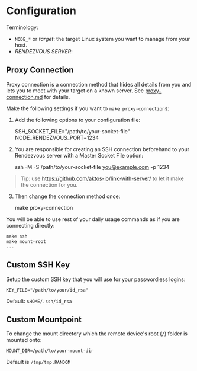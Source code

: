 # Configuration 

Terminology: 

* `NODE_*` or *target*: the target Linux system you want to manage from your host. 
* *RENDEZVOUS SERVER*: 


## Proxy Connection

Proxy connection is a connection method that hides all details from you and lets you to meet with your target on a known server. See [proxy-connection.md](./proxy-connection.md) for details.

Make the following settings if you want to `make proxy-connection`s: 

1. Add the following options to your configuration file:

    SSH_SOCKET_FILE="/path/to/your-socket-file"
    NODE_RENDEZVOUS_PORT=1234


2. You are responsible for creating an SSH connection beforehand to your Rendezvous server with a Master Socket File option: 

    ssh -M -S /path/to/your-socket-file you@example.com -p 1234
    
 > Tip: use https://github.com/aktos-io/link-with-server/ to let it make the connection for you.


3. Then change the connection method once: 

    make proxy-connection     
    
    
You will be able to use rest of your daily usage commands as if you are connecting directly: 

    make ssh
    make mount-root 
    ...


## Custom SSH Key

Setup the custom SSH key that you will use for your passwordless logins:

    KEY_FILE="/path/to/your/id_rsa"

Default: `$HOME/.ssh/id_rsa`

## Custom Mountpoint

To change the mount directory which the remote device's root (`/`) folder is mounted onto:

    MOUNT_DIR=/path/to/your-mount-dir

Default is `/tmp/tmp.RANDOM`
